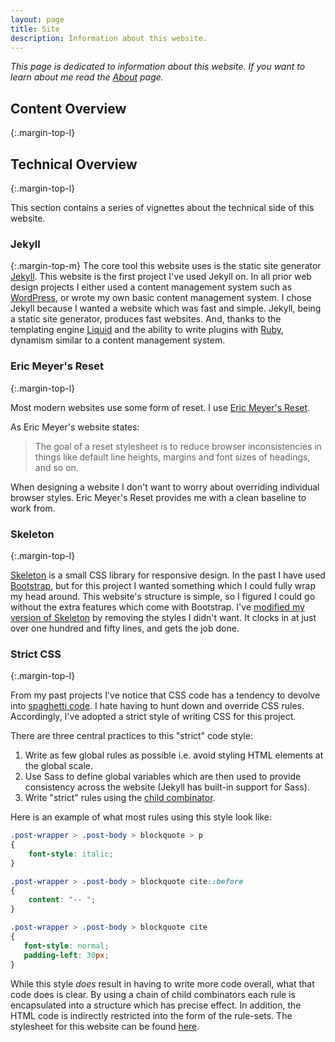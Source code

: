 ```yaml
---
layout: page
title: Site
description: Information about this website.
---
```

*This page is dedicated to information about this website. If you want to learn about me*
*read the [About](/about) page.*

## Content Overview
{:.margin-top-l}



## Technical Overview
{:.margin-top-l}

This section contains a series of vignettes about the technical side of this website.

### Jekyll
{:.margin-top-m}
The core tool this website uses is the static site generator [Jekyll](https://jekyllrb.com/).
This website is the first project I've used Jekyll on.
In all prior web design projects I either used a content management system such as [WordPress](https://wordpress.com/), or wrote my own basic content management system.
I chose Jekyll because I wanted a website which was fast and simple.
Jekyll, being a static site generator, produces fast websites.
And, thanks to the templating engine [Liquid](https://shopify.github.io/liquid/) and the ability to write plugins with [Ruby](https://www.ruby-lang.org/en/), dynamism similar to a content management system.


### Eric Meyer's Reset
{:.margin-top-l}

Most modern websites use some form of reset. I use [Eric Meyer's Reset](https://meyerweb.com/eric/tools/css/reset/).

As Eric Meyer's website states:

> The goal of a reset stylesheet is to reduce browser inconsistencies in things like default line heights, margins and font sizes of headings, and so on. 

When designing a website I don't want to worry about overriding individual browser styles.
Eric Meyer's Reset provides me with a clean baseline to work from.


### Skeleton
{:.margin-top-l}


[Skeleton](http://getskeleton.com/) is a small CSS library for responsive design.
In the past I have used [Bootstrap](https://getbootstrap.com/), but for this project I wanted something which I could fully wrap my head around.
This website's structure is simple, so I figured I could go without the extra features which come with Bootstrap.
I've [modified my version of Skeleton](/assets/css/skeleton.css) by removing the styles I didn't want.
It clocks in at just over one hundred and fifty lines, and gets the job done.


### Strict CSS
{:.margin-top-l}

From my past projects I've notice that CSS code has a tendency to devolve into [spaghetti code](https://en.wikipedia.org/wiki/Spaghetti_code).
I hate having to hunt down and override CSS rules. 
Accordingly, I've adopted a strict style of writing CSS for this project.

There are three central practices to this "strict" code style:

1. Write as few global rules as possible i.e. avoid styling HTML elements at the global scale.
2. Use Sass to define global variables which are then used to provide consistency across the website (Jekyll has built-in support for Sass).
3. Write "strict" rules using the [child combinator](https://developer.mozilla.org/en-US/docs/Web/CSS/Child_combinator).

Here is an example of what most rules using this style look like:

```css
.post-wrapper > .post-body > blockquote > p
{
    font-style: italic;
}

.post-wrapper > .post-body > blockquote cite::before
{
    content: "-- ";
}

.post-wrapper > .post-body > blockquote cite
{
   font-style: normal;
   padding-left: 30px;
}
```

While this style *does* result in having to write more code overall, what that code does is clear.
By using a chain of child combinators each rule is encapsulated into a structure which has precise effect.
In addition, the HTML code is indirectly restricted into the form of the rule-sets.
The stylesheet for this website can be found [here](/assets/css/base.css).
